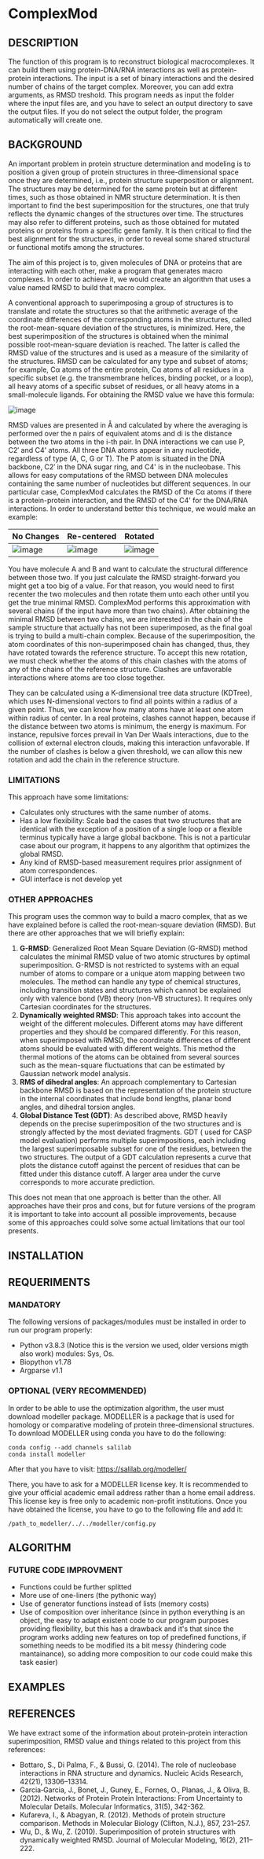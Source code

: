 # ComplexMod
## DESCRIPTION
The function of this program is to reconstruct biological macrocomplexes. It can build them using protein-DNA/RNA interactions as well as protein-protein interactions. The input is a set of binary interactions and the desired number of chains of the target complex. Moreover, you can add extra arguments, as RMSD treshold. This program needs as input the folder where the input files are, and you have to select an output directory to save the output files. If you do not select the output folder, the program automatically will create one.

## BACKGROUND
An important problem in protein structure determination and modeling is to position a given group of protein structures in three-dimensional space once they are determined, i.e., protein structure superposition or alignment. The structures may be determined for the same protein but at different times, such as those obtained in NMR structure determination. It is then important to find the best superimposition for the structures, one that truly reflects the dynamic changes of the structures over time. The structures may also refer to different proteins, such as those obtained for mutated proteins or proteins from a specific gene family. It is then critical to find the best alignment for the structures, in order to reveal some shared structural or functional motifs among the structures.

The aim of this project is to, given molecules of DNA or proteins that are interacting with each other, make a program that generates macro complexes. In order to achieve it, we would create an algorithm that uses a value named RMSD to build that macro complex.  

A conventional approach to superimposing a group of structures is to translate and rotate the structures so that the arithmetic average of the coordinate differences of the corresponding atoms in the structures, called the root-mean-square deviation of the structures, is minimized. Here, the best superimposition of the structures is obtained when the minimal possible root-mean-square deviation is reached. The latter is called the RMSD value of the structures and is used as a measure of the similarity of the structures. RMSD can be calculated for any type and subset of atoms; for example, Cα atoms of the entire protein, Cα atoms of all residues in a specific subset (e.g. the transmembrane helices, binding pocket, or a loop), all heavy atoms of a specific subset of residues, or all heavy atoms in a small-molecule ligands. For obtaining the RMSD value we have this formula: 

![image](https://user-images.githubusercontent.com/78853932/114619446-de20d880-9caa-11eb-8fec-dd53153a2be9.png)

RMSD values are presented in Å and calculated by where the averaging is performed over the n pairs of equivalent atoms and di is the distance between the two atoms in the i-th pair. In DNA interactions we can use P, C2′ and C4' atoms. All three DNA atoms appear in any nucleotide, regardless of type (A, C, G or T). The P atom is situated in the DNA backbone, C2′ in the DNA sugar ring, and C4' is in the nucleobase. This allows for easy computations of the RMSD between DNA molecules containing the same number of nucleotides but different sequences. In our particular case, ComplexMod calculates the RMSD of the Cα atoms if there is a protein-protein interaction, and the RMSD of the C4' for the DNA/RNA interactions. In order to understand better this technique, we would make an example: 

| No Changes | Re-centered | Rotated | 
| ------------- | ------------- | ------------- |
| ![image](./img/not_superimposed.jpeg) | ![image](./img/superimposed.jpeg) | ![image](./img/rotated.jpeg) |

You have molecule A and B and want to calculate the structural difference between those two. If you just calculate the RMSD straight-forward you might get a too big of a value. For that reason, you would need to first recenter the two molecules and then rotate them unto each other until you get the true minimal RMSD. ComplexMod performs this approximation with several chains (if the input have more than two chains). After obtaining the minimal RMSD between two chains, we are interested in the chain of the sample structure that actually has not been superimposed, as the final goal is trying to build a multi-chain complex. Because of the superimposition, the atom coordinates of this non-superimposed chain has changed, thus, they have rotated towards the reference structure. To accept this new rotation, we must check whether the atoms of this chain clashes with the atoms of any of the chains of the reference structure. Clashes are unfavorable interactions where atoms are too close together. 

They can be calculated using a K-dimensional tree data structure (KDTree), which uses N-dimensional vectors to find all points within a radius of a given point. Thus, we can know how many atoms have at least one atom within radius of center. In a real proteins, clashes cannot happen, because if the distance between two atoms is minimum, the energy is maximum. For instance, repulsive forces prevail in Van Der Waals interactions, due to the collision of external electron clouds, making this interaction unfavorable. If the number of clashes is below a given threshold, we can allow this new rotation and add the chain in the reference structure.


### LIMITATIONS
This approach have some limitations: 
- Calculates only structures with the same number of atoms. 
- Has a low flexibility: Scale bad the cases that two structures that are identical with the exception of a position of a single loop or a flexible terminus typically have a large global backbone. This is not a particular case about our program, it happens to any algorithm that optimizes the global RMSD.
- Any kind of RMSD-based measurement requires prior assignment of atom correspondences.
- GUI interface is not develop yet

### OTHER APPROACHES 
This program uses the common way to build a macro complex, that as we have explained before is called the root-mean-square deviation (RMSD). But there are other approaches that we will briefly explain: 

1. **G-RMSD**: Generalized Root Mean Square Deviation (G-RMSD) method calculates the minimal RMSD value of two atomic structures by optimal superimposition. G-RMSD is not restricted to systems with an equal number of atoms to compare or a unique atom mapping between two molecules. The method can handle any type of chemical structures, including transition states and structures which cannot be explained only with valence bond (VB) theory (non-VB structures). It requires only Cartesian coordinates for the structures.
2. **Dynamically weighted RMSD**: This approach takes into account the weight of the different molecules. Different atoms may have different properties and they should be compared differently. For this reason, when superimposed with RMSD, the coordinate differences of different atoms should be evaluated with different weights. This method the thermal motions of the atoms can be obtained from several sources such as the mean-square fluctuations that can be estimated by Gaussian network model analysis. 
3. **RMS of dihedral angles**: An approach complementary to Cartesian backbone RMSD is based on the representation of the protein structure in the internal coordinates that include bond lengths, planar bond angles, and dihedral torsion angles.
4. **Global Distance Test (GDT)**: As described above, RMSD heavily depends on the precise superimposition of the two structures and is strongly affected by the most deviated fragments. GDT ( used for CASP model evaluation) performs multiple superimpositions, each including the largest superimposable subset for one of the residues,  between the two structures. The output of a GDT calculation represents a curve that plots the distance cutoff against the percent of residues that can be fitted under this distance cutoff. A larger area under the curve corresponds to more accurate prediction.

This does not mean that one approach is better than the other. All approaches have their pros and cons, but for future versions of the program it is important to take into account all possible improvements, because some of this approaches could solve some actual limitations that our tool presents. 

## INSTALLATION
## REQUERIMENTS
### MANDATORY
The following versions of packages/modules must be installed in order to run our program properly:
- Python v3.8.3 (Notice this is the version we used, older versions migth also work)
       modules: Sys, Os.
- Biopython v1.78
- Argparse v1.1
       
### OPTIONAL (VERY RECOMMENDED) 
In order to be able to use the optimization algorithm, the user must download modeller package. MODELLER is a package that is used for homology or comparative modeling of protein three-dimensional structures. To download MODELLER using conda you have to do the following: 

```
conda config --add channels salilab
conda install modeller
```
After that you have to visit:  https://salilab.org/modeller/

There, you have to ask for a MODELLER license key. It is recommended to give your official academic email address rather than a home email address. This license key is free only to academic non-profit institutions. Once you have obtained the license, you have to go to the following file and add it: 

```
/path_to_modeller/../../modeller/config.py
```

## ALGORITHM
### FUTURE CODE IMPROVMENT
- Functions could be further splitted
- More use of one-liners (the pythonic way)
- Use of generator functions instead of lists (memory costs)
- Use of composition over inheritance (since in python everything is an object, the easy  to adapt existent code to our program purposes providing  flexibility, but this has a drawback and it's that since the program works adding new features on top of predefined functions, if something needs to be modified its a bit messy (hindering code mantainance), so adding more composition to our code could make this task easier)
## EXAMPLES
## REFERENCES 
We have extract some of the information about protein-protein interaction superimposition, RMSD value and things related to this project from this references: 
- Bottaro, S., Di Palma, F., & Bussi, G. (2014). The role of nucleobase interactions in RNA structure and dynamics. Nucleic Acids Research, 42(21), 13306–13314.
- Garcia‐Garcia, J., Bonet, J., Guney, E., Fornes, O., Planas, J., & Oliva, B. (2012). Networks of Protein Protein Interactions: From Uncertainty to Molecular Details. Molecular Informatics, 31(5), 342-362.
- Kufareva, I., & Abagyan, R. (2012). Methods of protein structure comparison. Methods in Molecular Biology (Clifton, N.J.), 857, 231–257.
- Wu, D., & Wu, Z. (2010). Superimposition of protein structures with dynamically weighted RMSD. Journal of Molecular Modeling, 16(2), 211–222.
